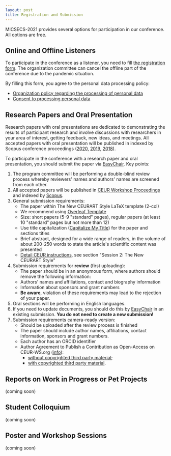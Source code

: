 ```yaml
---
layout: post
title: Registration and Submission
---
```


MICSECS-2021 provides several options for participation in our conference. All options are free. 

## Online and Offline Listeners

To participate in the conference as a listener, you need to fill [the registration form](https://forms.yandex.ru/u/61113d7cc3b6521badef9398/). The organization committee can cancel the offline part of the conference due to the pandemic situation.

By filling this form, you agree to the personal data processing policy: 

- [Organization policy regarding the processing of personal data](assets/pdfs/micsecs_pol_en.pdf)
- [Consent to processing personal data](assets/pdfs/micsecs_a_en.pdf)

## Research Papers and Oral Presentation

Research papers with oral presentations are dedicated to demonstrating the results of participant research and involve discussions with researchers in your area of interest, getting feedback, new ideas, and meetings. All accepted papers with oral presentation will be published in indexed by Scopus conference proceedings ([2020](http://ceur-ws.org/Vol-2893/), [2019](http://ceur-ws.org/Vol-2590/), [2018](http://ceur-ws.org/Vol-2344/)). 

To participate in the conference with a research paper and oral presentation, you should submit the paper via [EasyChair](https://easychair.org/conferences/?conf=micsecs2021). Key points:
1. The program committee will be performing a double-blind review process whereby reviewers' names and authors' names are screened from each other. 
2. All accepted papers will be published in [CEUR Workshop Proceedings](http://ceur-ws.org) and indexed by [Scopus](https://www.scopus.com).
3. General submission requirements:
    - The paper within The New CEURART Style LaTeX template (2-col)
    - We recommend using [Overleaf Template](https://www.overleaf.com/latex/templates/template-for-submissions-to-ceur-workshop-proceedings-ceur-ws-dot-org/hpvjjzhjxzjk)
    - Size: short papers (5-9 "standard" pages), regular papers (at least 10 "standard" pages but not more than 12)
    - Use title capitalization ([Capitalize My Title](https://capitalizemytitle.com)) for the paper and sections titles
    - Brief abstract, designed for a wide range of readers, in the volume of about 200-250 words to state the article's scientific content was presented
    - [Detail CEUR instructions](http://ceur-ws.org/Vol-XXX/), see section "Session 2: The New CEURART Style"
4. Submission requirements for **review** (first uploading):
    - The paper should be in an anonymous form, where authors should remove the following information:
    - Authors' names and affiliations, contact and biography information
    - Information about sponsors and grant numbers
    - **Be aware**, violation of these requirements may lead to the rejection of your paper.
5. Oral sections will be performing in English languages.
6. If you need to update documents, you should do this by [EasyChair](https://easychair.org/conferences/?conf=micsecs2021) in an existing submission. **You do not need to create a new submission!**
7. Submission requirements camera-ready version:
    - Should be uploaded after the review process is finished
    - The paper should include author names, affiliations, contact information, sponsors and grant numbers. 
    - Each author has an ORCID identifier
    - Author Agreement to Publish a Contribution as Open-Access on CEUR-WS.org ([info](http://ceur-ws.org/HOWTOSUBMIT.html)):
        - [without copyrighted third party material](http://ceur-ws.org/ceur-author-agreement-ccby-ntp.pdf?ver=2021-02-12);
        - [with copyrighted third party material](http://ceur-ws.org/ceur-author-agreement-ccby-tp.pdf?ver=2021-02-12).


## Reports on Work in Progress or Pet Projects

(coming soon)

## Student Colloquium

(coming soon)

## Poster and Workshop Sessions

(coming soon)

